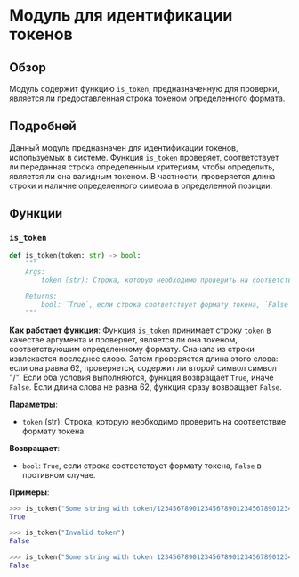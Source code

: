 # Модуль для идентификации токенов

## Обзор

Модуль содержит функцию `is_token`, предназначенную для проверки, является ли предоставленная строка токеном определенного формата.

## Подробней

Данный модуль предназначен для идентификации токенов, используемых в системе. Функция `is_token` проверяет, соответствует ли переданная строка определенным критериям, чтобы определить, является ли она валидным токеном. В частности, проверяется длина строки и наличие определенного символа в определенной позиции.

## Функции

### `is_token`

```python
def is_token(token: str) -> bool:
    """
    Args:
        token (str): Строка, которую необходимо проверить на соответствие формату токена.

    Returns:
        bool: `True`, если строка соответствует формату токена, `False` в противном случае.
    """
```

**Как работает функция**:
Функция `is_token` принимает строку `token` в качестве аргумента и проверяет, является ли она токеном, соответствующим определенному формату. Сначала из строки извлекается последнее слово. Затем проверяется длина этого слова: если она равна 62, проверяется, содержит ли второй символ символ "/". Если оба условия выполняются, функция возвращает `True`, иначе `False`. Если длина слова не равна 62, функция сразу возвращает `False`.

**Параметры**:

- `token` (str): Строка, которую необходимо проверить на соответствие формату токена.

**Возвращает**:

- `bool`: `True`, если строка соответствует формату токена, `False` в противном случае.

**Примеры**:

```python
>>> is_token("Some string with token/12345678901234567890123456789012345678901234567890123456789012")
True

>>> is_token("Invalid token")
False

>>> is_token("Some string with token 12345678901234567890123456789012345678901234567890123456789012")
False